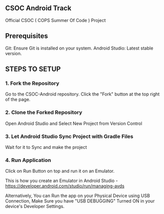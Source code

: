## CSOC Android Track

Official CSOC ( COPS Summer Of Code ) Project


## Prerequisites
Git: Ensure Git is installed on your system.
Android Studio: Latest stable version.


## STEPS TO SETUP
### 1. Fork the Repository
Go to the CSOC-Android repository.
Click the "Fork" button at the top right of the page.

### 2. Clone the Forked Repository

Open Android Studio and Select New Project from Version Control


### 3. Let Android Studio Sync Project with Gradle Files
Wait for it to Sync and make the project

### 4. Run Application

Click on Run Button on top and run it on an Emulator.

This is how you create an Emulator in Android Studio - https://developer.android.com/studio/run/managing-avds

Alternatively, You can Run the app on your Physical Device using USB Connection, Make Sure you have "USB DEBUGGING" Turned ON in your device's Developer Settings.
 
